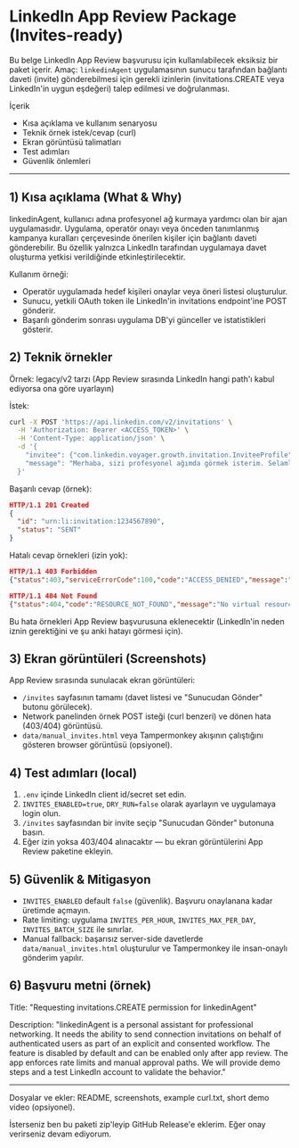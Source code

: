 # LinkedIn App Review Package (Invites-ready)

Bu belge LinkedIn App Review başvurusu için kullanılabilecek eksiksiz bir paket içerir. Amaç: `linkedinAgent` uygulamasının sunucu tarafından bağlantı daveti (invite) gönderebilmesi için gerekli izinlerin (invitations.CREATE veya LinkedIn'in uygun eşdeğeri) talep edilmesi ve doğrulanması.

İçerik
- Kısa açıklama ve kullanım senaryosu
- Teknik örnek istek/cevap (curl)
- Ekran görüntüsü talimatları
- Test adımları
- Güvenlik önlemleri

---

## 1) Kısa açıklama (What & Why)

linkedinAgent, kullanıcı adına profesyonel ağ kurmaya yardımcı olan bir ajan uygulamasıdır. Uygulama, operatör onayı veya önceden tanımlanmış kampanya kuralları çerçevesinde önerilen kişiler için bağlantı daveti gönderebilir. Bu özellik yalnızca LinkedIn tarafından uygulamaya davet oluşturma yetkisi verildiğinde etkinleştirilecektir.

Kullanım örneği:
- Operatör uygulamada hedef kişileri onaylar veya öneri listesi oluşturulur.
- Sunucu, yetkili OAuth token ile LinkedIn'in invitations endpoint'ine POST gönderir.
- Başarılı gönderim sonrası uygulama DB'yi günceller ve istatistikleri gösterir.

## 2) Teknik örnekler

Örnek: legacy/v2 tarzı (App Review sırasında LinkedIn hangi path'ı kabul ediyorsa ona göre uyarlayın)

İstek:

```bash
curl -X POST 'https://api.linkedin.com/v2/invitations' \
  -H 'Authorization: Bearer <ACCESS_TOKEN>' \
  -H 'Content-Type: application/json' \
  -d '{
    "invitee": {"com.linkedin.voyager.growth.invitation.InviteeProfile": {"profileUrn": "urn:li:person:TARGET_ID"}},
    "message": "Merhaba, sizi profesyonel ağımda görmek isterim. Selamlar, Kürşat."
  }'
```

Başarılı cevap (örnek):

```json
HTTP/1.1 201 Created
{
  "id": "urn:li:invitation:1234567890",
  "status": "SENT"
}
```

Hatalı cevap örnekleri (izin yok):

```json
HTTP/1.1 403 Forbidden
{"status":403,"serviceErrorCode":100,"code":"ACCESS_DENIED","message":"Not enough permissions to access: invitations.CREATE.NO_VERSION"}

HTTP/1.1 404 Not Found
{"status":404,"code":"RESOURCE_NOT_FOUND","message":"No virtual resource found"}
```

Bu hata örnekleri App Review başvurusuna eklenecektir (LinkedIn'in neden iznin gerektiğini ve şu anki hatayı görmesi için).

## 3) Ekran görüntüleri (Screenshots)

App Review sırasında sunulacak ekran görüntüleri:
- `/invites` sayfasının tamamı (davet listesi ve "Sunucudan Gönder" butonu görülecek).
- Network panelinden örnek POST isteği (curl benzeri) ve dönen hata (403/404) görüntüsü.
- `data/manual_invites.html` veya Tampermonkey akışının çalıştığını gösteren browser görüntüsü (opsiyonel).

## 4) Test adımları (local)

1. `.env` içinde LinkedIn client id/secret set edin.
2. `INVITES_ENABLED=true`, `DRY_RUN=false` olarak ayarlayın ve uygulamaya login olun.
3. `/invites` sayfasından bir invite seçip "Sunucudan Gönder" butonuna basın.
4. Eğer izin yoksa 403/404 alınacaktır — bu ekran görüntülerini App Review paketine ekleyin.

## 5) Güvenlik & Mitigasyon

- `INVITES_ENABLED` default `false` (güvenlik). Başvuru onaylanana kadar üretimde açmayın.
- Rate limiting: uygulama `INVITES_PER_HOUR`, `INVITES_MAX_PER_DAY`, `INVITES_BATCH_SIZE` ile sınırlar.
- Manual fallback: başarısız server-side davetlerde `data/manual_invites.html` oluşturulur ve Tampermonkey ile insan-onaylı gönderim yapılır.

## 6) Başvuru metni (örnek)

Title: "Requesting invitations.CREATE permission for linkedinAgent"

Description:
"linkedinAgent is a personal assistant for professional networking. It needs the ability to send connection invitations on behalf of authenticated users as part of an explicit and consented workflow. The feature is disabled by default and can be enabled only after app review. The app enforces rate limits and manual approval paths. We will provide demo steps and a test LinkedIn account to validate the behavior."

---

Dosyalar ve ekler: README, screenshots, example curl.txt, short demo video (opsiyonel).

İsterseniz ben bu paketi zip'leyip GitHub Release'e eklerim. Eğer onay verirseniz devam ediyorum.
